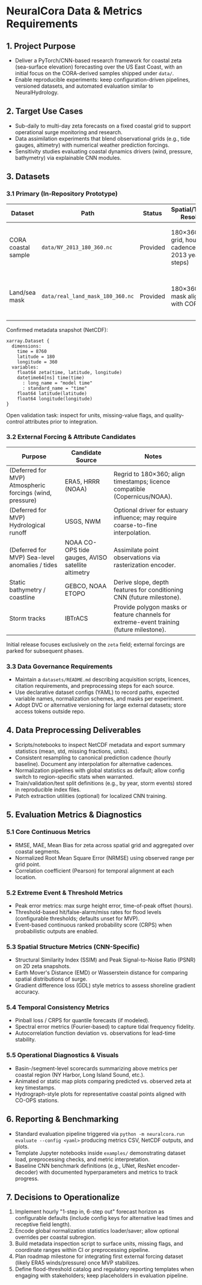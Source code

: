 # NeuralCora Data & Metrics Requirements

## 1. Project Purpose
- Deliver a PyTorch/CNN-based research framework for coastal zeta (sea-surface elevation) forecasting over the US East Coast, with an initial focus on the CORA-derived samples shipped under `data/`.
- Enable reproducible experiments: keep configuration-driven pipelines, versioned datasets, and automated evaluation similar to NeuralHydrology.

## 2. Target Use Cases
- Sub-daily to multi-day zeta forecasts on a fixed coastal grid to support operational surge monitoring and research.
- Data assimilation experiments that blend observational grids (e.g., tide gauges, altimetry) with numerical weather prediction forcings.
- Sensitivity studies evaluating coastal dynamics drivers (wind, pressure, bathymetry) via explainable CNN modules.

## 3. Datasets

### 3.1 Primary (In-Repository Prototype)
| Dataset | Path | Status | Spatial/Temporal Resolution | Key Variables | Intended Usage |
|---------|------|--------|-----------------------------|---------------|----------------|
| CORA coastal sample | `data/NY_2013_180_360.nc` | Provided | 180×360 lat/lon grid, hourly cadence for full 2013 year (8760 steps) | `zeta(time, latitude, longitude)`; coordinate arrays `time`, `latitude`, `longitude` | Core training/validation target for NeuralCora CNNs |
| Land/sea mask | `data/real_land_mask_180_360.nc` | Provided | 180×360 static mask aligned with CORA grid | Binary land/ocean; extend with distance-to-coast if needed | Spatial masking, loss weighting |

Confirmed metadata snapshot (NetCDF):
```
xarray.Dataset {
  dimensions:
    time = 8760
    latitude = 180
    longitude = 360
  variables:
    float64 zeta(time, latitude, longitude)
    datetime64[ns] time(time)
      : long_name = "model time"
      : standard_name = "time"
    float64 latitude(latitude)
    float64 longitude(longitude)
}
```
Open validation task: inspect for units, missing-value flags, and quality-control attributes prior to integration.

### 3.2 External Forcing & Attribute Candidates
| Purpose | Candidate Source | Notes |
|---------|------------------|-------|
| (Deferred for MVP) Atmospheric forcings (wind, pressure) | ERA5, HRRR (NOAA) | Regrid to 180×360; align timestamps; licence compatible (Copernicus/NOAA). |
| (Deferred for MVP) Hydrological runoff | USGS, NWM | Optional driver for estuary influence; may require coarse-to-fine interpolation. |
| (Deferred for MVP) Sea-level anomalies / tides | NOAA CO-OPS tide gauges, AVISO satellite altimetry | Assimilate point observations via rasterization encoder. |
| Static bathymetry / coastline | GEBCO, NOAA ETOPO | Derive slope, depth features for conditioning CNN (future milestone). |
| Storm tracks | IBTrACS | Provide polygon masks or feature channels for extreme-event training (future milestone). |

Initial release focuses exclusively on the `zeta` field; external forcings are parked for subsequent phases.

### 3.3 Data Governance Requirements
- Maintain a `datasets/README.md` describing acquisition scripts, licences, citation requirements, and preprocessing steps for each source.
- Use declarative dataset configs (YAML) to record paths, expected variable names, normalization schemes, and masks per experiment.
- Adopt DVC or alternative versioning for large external datasets; store access tokens outside repo.

## 4. Data Preprocessing Deliverables
- Scripts/notebooks to inspect NetCDF metadata and export summary statistics (mean, std, missing fractions, units).
- Consistent resampling to canonical prediction cadence (hourly baseline). Document any interpolation for alternative cadences.
- Normalization pipelines with global statistics as default; allow config switch to region-specific stats when warranted.
- Train/validation/test split definitions (e.g., by year, storm events) stored in reproducible index files.
- Patch extraction utilities (optional) for localized CNN training.

## 5. Evaluation Metrics & Diagnostics

### 5.1 Core Continuous Metrics
- RMSE, MAE, Mean Bias for zeta across spatial grid and aggregated over coastal segments.
- Normalized Root Mean Square Error (NRMSE) using observed range per grid point.
- Correlation coefficient (Pearson) for temporal alignment at each location.

### 5.2 Extreme Event & Threshold Metrics
- Peak error metrics: max surge height error, time-of-peak offset (hours).
- Threshold-based hit/false-alarm/miss rates for flood levels (configurable thresholds; defaults unset for MVP).
- Event-based continuous ranked probability score (CRPS) when probabilistic outputs are enabled.

### 5.3 Spatial Structure Metrics (CNN-Specific)
- Structural Similarity Index (SSIM) and Peak Signal-to-Noise Ratio (PSNR) on 2D zeta snapshots.
- Earth Mover's Distance (EMD) or Wasserstein distance for comparing spatial distributions of surge.
- Gradient difference loss (GDL) style metrics to assess shoreline gradient accuracy.

### 5.4 Temporal Consistency Metrics
- Pinball loss / CRPS for quantile forecasts (if modeled).
- Spectral error metrics (Fourier-based) to capture tidal frequency fidelity.
- Autocorrelation function deviation vs. observations for lead-time stability.

### 5.5 Operational Diagnostics & Visuals
- Basin-/segment-level scorecards summarizing above metrics per coastal region (NY Harbor, Long Island Sound, etc.).
- Animated or static map plots comparing predicted vs. observed zeta at key timestamps.
- Hydrograph-style plots for representative coastal points aligned with CO-OPS stations.

## 6. Reporting & Benchmarking
- Standard evaluation pipeline triggered via `python -m neuralcora.run evaluate --config <yaml>` producing metrics CSV, NetCDF outputs, and plots.
- Template Jupyter notebooks inside `examples/` demonstrating dataset load, preprocessing checks, and metric interpretation.
- Baseline CNN benchmark definitions (e.g., UNet, ResNet encoder-decoder) with documented hyperparameters and metrics to track progress.

## 7. Decisions to Operationalize
1. Implement hourly "1-step in, 6-step out" forecast horizon as configurable defaults (include config keys for alternative lead times and receptive field length).
2. Encode global normalization statistics loader/saver; allow optional overrides per coastal subregion.
3. Build metadata inspection script to surface units, missing flags, and coordinate ranges within CI or preprocessing pipeline.
4. Plan roadmap milestone for integrating first external forcing dataset (likely ERA5 winds/pressure) once MVP stabilizes.
5. Define flood-threshold catalog and regulatory reporting templates when engaging with stakeholders; keep placeholders in evaluation pipeline.
